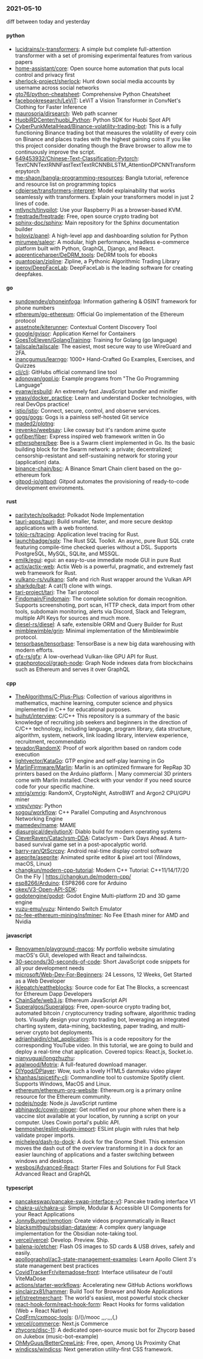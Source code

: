 ### 2021-05-10
diff between today and yesterday

#### python
* [lucidrains/x-transformers](https://github.com/lucidrains/x-transformers): A simple but complete full-attention transformer with a set of promising experimental features from various papers
* [home-assistant/core](https://github.com/home-assistant/core):  Open source home automation that puts local control and privacy first
* [sherlock-project/sherlock](https://github.com/sherlock-project/sherlock):  Hunt down social media accounts by username across social networks
* [gto76/python-cheatsheet](https://github.com/gto76/python-cheatsheet): Comprehensive Python Cheatsheet
* [facebookresearch/LeViT](https://github.com/facebookresearch/LeViT): LeViT a Vision Transformer in ConvNet's Clothing for Faster Inference
* [maurosoria/dirsearch](https://github.com/maurosoria/dirsearch): Web path scanner
* [HuobiRDCenter/huobi_Python](https://github.com/HuobiRDCenter/huobi_Python): Python SDK for Huobi Spot API
* [CyberPunkMetalHead/Binance-volatility-trading-bot](https://github.com/CyberPunkMetalHead/Binance-volatility-trading-bot): This is a fully functioning Binance trading bot that measures the volatility of every coin on Binance and places trades with the highest gaining coins If you like this project consider donating though the Brave browser to allow me to continuously improve the script.
* [649453932/Chinese-Text-Classification-Pytorch](https://github.com/649453932/Chinese-Text-Classification-Pytorch): TextCNNTextRNNFastTextTextRCNNBiLSTM_AttentionDPCNNTransformerpytorch
* [me-shaon/bangla-programming-resources](https://github.com/me-shaon/bangla-programming-resources): Bangla tutorial, reference and resource list on programming topics
* [cdpierse/transformers-interpret](https://github.com/cdpierse/transformers-interpret): Model explainability that works seamlessly with  transformers. Explain your transformers model in just 2 lines of code.
* [mtlynch/tinypilot](https://github.com/mtlynch/tinypilot): Use your Raspberry Pi as a browser-based KVM.
* [freqtrade/freqtrade](https://github.com/freqtrade/freqtrade): Free, open source crypto trading bot
* [sphinx-doc/sphinx](https://github.com/sphinx-doc/sphinx): Main repository for the Sphinx documentation builder
* [holoviz/panel](https://github.com/holoviz/panel): A high-level app and dashboarding solution for Python
* [mirumee/saleor](https://github.com/mirumee/saleor): A modular, high performance, headless e-commerce platform built with Python, GraphQL, Django, and React.
* [apprenticeharper/DeDRM_tools](https://github.com/apprenticeharper/DeDRM_tools): DeDRM tools for ebooks
* [quantopian/zipline](https://github.com/quantopian/zipline): Zipline, a Pythonic Algorithmic Trading Library
* [iperov/DeepFaceLab](https://github.com/iperov/DeepFaceLab): DeepFaceLab is the leading software for creating deepfakes.

#### go
* [sundowndev/phoneinfoga](https://github.com/sundowndev/phoneinfoga): Information gathering & OSINT framework for phone numbers
* [ethereum/go-ethereum](https://github.com/ethereum/go-ethereum): Official Go implementation of the Ethereum protocol
* [assetnote/kiterunner](https://github.com/assetnote/kiterunner): Contextual Content Discovery Tool
* [google/gvisor](https://github.com/google/gvisor): Application Kernel for Containers
* [GoesToEleven/GolangTraining](https://github.com/GoesToEleven/GolangTraining): Training for Golang (go language)
* [tailscale/tailscale](https://github.com/tailscale/tailscale): The easiest, most secure way to use WireGuard and 2FA.
* [inancgumus/learngo](https://github.com/inancgumus/learngo): 1000+ Hand-Crafted Go Examples, Exercises, and Quizzes
* [cli/cli](https://github.com/cli/cli): GitHubs official command line tool
* [adonovan/gopl.io](https://github.com/adonovan/gopl.io): Example programs from "The Go Programming Language"
* [evanw/esbuild](https://github.com/evanw/esbuild): An extremely fast JavaScript bundler and minifier
* [yeasy/docker_practice](https://github.com/yeasy/docker_practice): Learn and understand Docker technologies, with real DevOps practice!
* [istio/istio](https://github.com/istio/istio): Connect, secure, control, and observe services.
* [gogs/gogs](https://github.com/gogs/gogs): Gogs is a painless self-hosted Git service
* [maded2/plotng](https://github.com/maded2/plotng): 
* [irevenko/weebsay](https://github.com/irevenko/weebsay):  Like cowsay but it's random anime quote
* [gofiber/fiber](https://github.com/gofiber/fiber):  Express inspired web framework written in Go
* [ethersphere/bee](https://github.com/ethersphere/bee): Bee is a Swarm client implemented in Go. Its the basic building block for the Swarm network: a private; decentralized; censorship-resistant and self-sustaining network for storing your (application) data.
* [binance-chain/bsc](https://github.com/binance-chain/bsc): A Binance Smart Chain client based on the go-ethereum fork
* [gitpod-io/gitpod](https://github.com/gitpod-io/gitpod): Gitpod automates the provisioning of ready-to-code development environments.

#### rust
* [paritytech/polkadot](https://github.com/paritytech/polkadot): Polkadot Node Implementation
* [tauri-apps/tauri](https://github.com/tauri-apps/tauri): Build smaller, faster, and more secure desktop applications with a web frontend.
* [tokio-rs/tracing](https://github.com/tokio-rs/tracing): Application level tracing for Rust.
* [launchbadge/sqlx](https://github.com/launchbadge/sqlx):  The Rust SQL Toolkit. An async, pure Rust SQL crate featuring compile-time checked queries without a DSL. Supports PostgreSQL, MySQL, SQLite, and MSSQL.
* [emilk/egui](https://github.com/emilk/egui): egui: an easy-to-use immediate mode GUI in pure Rust
* [actix/actix-web](https://github.com/actix/actix-web): Actix Web is a powerful, pragmatic, and extremely fast web framework for Rust.
* [vulkano-rs/vulkano](https://github.com/vulkano-rs/vulkano): Safe and rich Rust wrapper around the Vulkan API
* [sharkdp/bat](https://github.com/sharkdp/bat): A cat(1) clone with wings.
* [tari-project/tari](https://github.com/tari-project/tari): The Tari protocol
* [Findomain/Findomain](https://github.com/Findomain/Findomain): The complete solution for domain recognition. Supports screenshoting, port scan, HTTP check, data import from other tools, subdomain monitoring, alerts via Discord, Slack and Telegram, multiple API Keys for sources and much more.
* [diesel-rs/diesel](https://github.com/diesel-rs/diesel): A safe, extensible ORM and Query Builder for Rust
* [mimblewimble/grin](https://github.com/mimblewimble/grin): Minimal implementation of the Mimblewimble protocol.
* [tensorbase/tensorbase](https://github.com/tensorbase/tensorbase): TensorBase is a new big data warehousing with modern efforts.
* [gfx-rs/gfx](https://github.com/gfx-rs/gfx): A low-overhead Vulkan-like GPU API for Rust.
* [graphprotocol/graph-node](https://github.com/graphprotocol/graph-node): Graph Node indexes data from blockchains such as Ethereum and serves it over GraphQL

#### cpp
* [TheAlgorithms/C-Plus-Plus](https://github.com/TheAlgorithms/C-Plus-Plus): Collection of various algorithms in mathematics, machine learning, computer science and physics implemented in C++ for educational purposes.
* [huihut/interview](https://github.com/huihut/interview):  C/C++ This repository is a summary of the basic knowledge of recruiting job seekers and beginners in the direction of C/C++ technology, including language, program library, data structure, algorithm, system, network, link loading library, interview experience, recruitment, recommendatio
* [tevador/RandomX](https://github.com/tevador/RandomX): Proof of work algorithm based on random code execution
* [lightvector/KataGo](https://github.com/lightvector/KataGo): GTP engine and self-play learning in Go
* [MarlinFirmware/Marlin](https://github.com/MarlinFirmware/Marlin): Marlin is an optimized firmware for RepRap 3D printers based on the Arduino platform. | Many commercial 3D printers come with Marlin installed. Check with your vendor if you need source code for your specific machine.
* [xmrig/xmrig](https://github.com/xmrig/xmrig): RandomX, CryptoNight, AstroBWT and Argon2 CPU/GPU miner
* [vnpy/vnpy](https://github.com/vnpy/vnpy): Python
* [sogou/workflow](https://github.com/sogou/workflow): C++ Parallel Computing and Asynchronous Networking Engine
* [mamedev/mame](https://github.com/mamedev/mame): MAME
* [diasurgical/devilutionX](https://github.com/diasurgical/devilutionX): Diablo build for modern operating systems
* [CleverRaven/Cataclysm-DDA](https://github.com/CleverRaven/Cataclysm-DDA): Cataclysm - Dark Days Ahead. A turn-based survival game set in a post-apocalyptic world.
* [barry-ran/QtScrcpy](https://github.com/barry-ran/QtScrcpy): Android real-time display control software
* [aseprite/aseprite](https://github.com/aseprite/aseprite): Animated sprite editor & pixel art tool (Windows, macOS, Linux)
* [changkun/modern-cpp-tutorial](https://github.com/changkun/modern-cpp-tutorial):  Modern C++ Tutorial: C++11/14/17/20 On the Fly | https://changkun.de/modern-cpp/
* [esp8266/Arduino](https://github.com/esp8266/Arduino): ESP8266 core for Arduino
* [okex/V3-Open-API-SDK](https://github.com/okex/V3-Open-API-SDK): 
* [godotengine/godot](https://github.com/godotengine/godot): Godot Engine  Multi-platform 2D and 3D game engine
* [yuzu-emu/yuzu](https://github.com/yuzu-emu/yuzu): Nintendo Switch Emulator
* [no-fee-ethereum-mining/nsfminer](https://github.com/no-fee-ethereum-mining/nsfminer): No Fee Ethash miner for AMD and Nvidia

#### javascript
* [Renovamen/playground-macos](https://github.com/Renovamen/playground-macos): My portfolio website simulating macOS's GUI, developed with React and tailwindcss.
* [30-seconds/30-seconds-of-code](https://github.com/30-seconds/30-seconds-of-code): Short JavaScript code snippets for all your development needs
* [microsoft/Web-Dev-For-Beginners](https://github.com/microsoft/Web-Dev-For-Beginners): 24 Lessons, 12 Weeks, Get Started as a Web Developer
* [jklepatch/eattheblocks](https://github.com/jklepatch/eattheblocks): Source code for Eat The Blocks, a screencast for Ethereum Dapp Developers
* [ChainSafe/web3.js](https://github.com/ChainSafe/web3.js): Ethereum JavaScript API
* [Superalgos/Superalgos](https://github.com/Superalgos/Superalgos): Free, open-source crypto trading bot, automated bitcoin / cryptocurrency trading software, algorithmic trading bots. Visually design your crypto trading bot, leveraging an integrated charting system, data-mining, backtesting, paper trading, and multi-server crypto bot deployments.
* [adrianhajdin/chat_application](https://github.com/adrianhajdin/chat_application): This is a code repository for the corresponding YouTube video. In this tutorial, we are going to build and deploy a real-time chat application. Covered topics: React.js, Socket.io.
* [nianyuguai/longzhuzhu](https://github.com/nianyuguai/longzhuzhu): 
* [agalwood/Motrix](https://github.com/agalwood/Motrix): A full-featured download manager.
* [DIYgod/DPlayer](https://github.com/DIYgod/DPlayer):  Wow, such a lovely HTML5 danmaku video player
* [khanhas/spicetify-cli](https://github.com/khanhas/spicetify-cli): Commandline tool to customize Spotify client. Supports Windows, MacOS and Linux.
* [ethereum/ethereum-org-website](https://github.com/ethereum/ethereum-org-website): Ethereum.org is a primary online resource for the Ethereum community.
* [nodejs/node](https://github.com/nodejs/node): Node.js JavaScript runtime 
* [abhinavdc/cowin-pinger](https://github.com/abhinavdc/cowin-pinger): Get notified on your phone when there is a vaccine slot available at your location, by running a script on your computer. Uses Cowin portal's public API.
* [benmosher/eslint-plugin-import](https://github.com/benmosher/eslint-plugin-import): ESLint plugin with rules that help validate proper imports.
* [micheleg/dash-to-dock](https://github.com/micheleg/dash-to-dock): A dock for the Gnome Shell. This extension moves the dash out of the overview transforming it in a dock for an easier launching of applications and a faster switching between windows and desktops.
* [wesbos/Advanced-React](https://github.com/wesbos/Advanced-React): Starter Files and Solutions for Full Stack Advanced React and GraphQL

#### typescript
* [pancakeswap/pancake-swap-interface-v1](https://github.com/pancakeswap/pancake-swap-interface-v1):  Pancake trading interface V1
* [chakra-ui/chakra-ui](https://github.com/chakra-ui/chakra-ui):  Simple, Modular & Accessible UI Components for your React Applications
* [JonnyBurger/remotion](https://github.com/JonnyBurger/remotion):  Create videos programmatically in React
* [blacksmithgu/obsidian-dataview](https://github.com/blacksmithgu/obsidian-dataview): A complex query language implementation for the Obsidian note-taking tool.
* [vercel/vercel](https://github.com/vercel/vercel): Develop. Preview. Ship.
* [balena-io/etcher](https://github.com/balena-io/etcher): Flash OS images to SD cards & USB drives, safely and easily.
* [apollographql/ac3-state-management-examples](https://github.com/apollographql/ac3-state-management-examples):  Learn Apollo Client 3's state management best practices
* [CovidTrackerFr/vitemadose-front](https://github.com/CovidTrackerFr/vitemadose-front): Interface utilisateur de l'outil ViteMaDose
* [actions/starter-workflows](https://github.com/actions/starter-workflows): Accelerating new GitHub Actions workflows
* [sinclairzx81/hammer](https://github.com/sinclairzx81/hammer): Build Tool for Browser and Node Applications
* [jef/streetmerchant](https://github.com/jef/streetmerchant):  The world's easiest, most powerful stock checker
* [react-hook-form/react-hook-form](https://github.com/react-hook-form/react-hook-form):  React Hooks for forms validation (Web + React Native)
* [CodFrm/cxmooc-tools](https://github.com/CodFrm/cxmooc-tools):  ()/()/mooc ,,,.,,,(,)
* [vercel/commerce](https://github.com/vercel/commerce): Next.js Commerce
* [zhycorp/disc-11](https://github.com/zhycorp/disc-11): A dedicated open-source music bot for Zhycorp based on Jukebox (music-bot-example)
* [OhMyGuus/BetterCrewLink](https://github.com/OhMyGuus/BetterCrewLink): Free, open, Among Us Proximity Chat
* [windicss/windicss](https://github.com/windicss/windicss): Next generation utility-first CSS framework.
